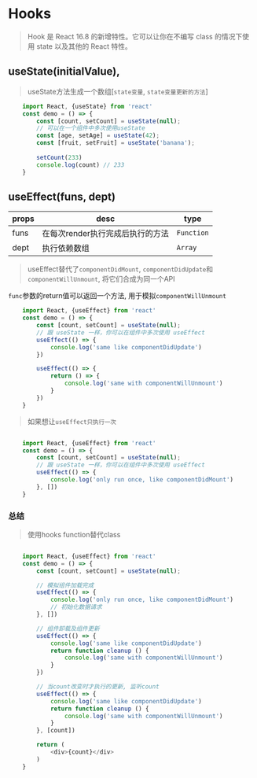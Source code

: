 # Hooks

> Hook 是 React 16.8 的新增特性。它可以让你在不编写 class 的情况下使用 state 以及其他的 React 特性。

## useState(initialValue), 

> useState方法生成一个数组[`state变量`, `state变量更新的方法`]

```javascript
    import React, {useState} from 'react'
    const demo = () => {
        const [count, setCount] = useState(null);
        // 可以在一个组件中多次使用useState
        const [age, setAge] = useState(42);
        const [fruit, setFruit] = useState('banana');
        
        setCount(233)
        console.log(count) // 233
    }   
```

## useEffect(funs, dept)

| props | desc | type |
|--- |--- |--- |
|funs| 在每次render执行完成后执行的方法 | `Function` |
|dept| 执行依赖数组 | `Array` |

> useEffect替代了`componentDidMount`, `componentDidUpdate`和`componentWillUnmount`, 将它们合成为同一个API

`func`参数的return值可以返回一个方法, 用于模拟`componentWillUnmount` 


```javascript
    import React, {useEffect} from 'react'
    const demo = () => {
        const [count, setCount] = useState(null);
        // 跟 useState 一样，你可以在组件中多次使用 useEffect
        useEffect(() => {
            console.log('same like componentDidUpdate')
        })

        useEffect(() => {
            return () => {
                console.log('same with componentWillUnmount')
            }   
        })
    }   
```

> 如果想让`useEffect只执行一次`

```javascript

    import React, {useEffect} from 'react'
    const demo = () => {
        const [count, setCount] = useState(null);
        // 跟 useState 一样，你可以在组件中多次使用 useEffect
        useEffect(() => {
            console.log('only run once, like componentDidMount')
        }, [])
    }   
```


### 总结

> 使用hooks function替代class

```javascript

    import React, {useEffect} from 'react'
    const demo = () => {
        const [count, setCount] = useState(null);

        // 模拟组件加载完成
        useEffect(() => {
            console.log('only run once, like componentDidMount')
            // 初始化数据请求
        }, [])

        // 组件卸载及组件更新
        useEffect(() => {
            console.log('same like componentDidUpdate')
            return function cleanup () {
                console.log('same with componentWillUnmount')
            }   
        })

        // 当count改变时才执行的更新, 监听count
        useEffect(() => {
            console.log('same like componentDidUpdate')
            return function cleanup () {
                console.log('same with componentWillUnmount')
            }   
        }, [count])

        return (
            <div>{count}</div> 
        )
    }  

```